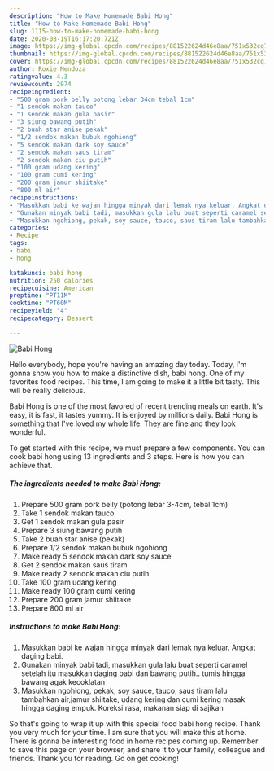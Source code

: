 ```yaml
---
description: "How to Make Homemade Babi Hong"
title: "How to Make Homemade Babi Hong"
slug: 1115-how-to-make-homemade-babi-hong
date: 2020-08-19T16:17:20.721Z
image: https://img-global.cpcdn.com/recipes/881522624d46e8aa/751x532cq70/babi-hong-foto-resep-utama.jpg
thumbnail: https://img-global.cpcdn.com/recipes/881522624d46e8aa/751x532cq70/babi-hong-foto-resep-utama.jpg
cover: https://img-global.cpcdn.com/recipes/881522624d46e8aa/751x532cq70/babi-hong-foto-resep-utama.jpg
author: Roxie Mendoza
ratingvalue: 4.3
reviewcount: 2974
recipeingredient:
- "500 gram pork belly potong lebar 34cm tebal 1cm"
- "1 sendok makan tauco"
- "1 sendok makan gula pasir"
- "3 siung bawang putih"
- "2 buah star anise pekak"
- "1/2 sendok makan bubuk ngohiong"
- "5 sendok makan dark soy sauce"
- "2 sendok makan saus tiram"
- "2 sendok makan ciu putih"
- "100 gram udang kering"
- "100 gram cumi kering"
- "200 gram jamur shiitake"
- "800 ml air"
recipeinstructions:
- "Masukkan babi ke wajan hingga minyak dari lemak nya keluar. Angkat daging babi."
- "Gunakan minyak babi tadi, masukkan gula lalu buat seperti caramel setelah itu masukkan daging babi dan bawang putih.. tumis hingga bawang agak kecoklatan"
- "Masukkan ngohiong, pekak, soy sauce, tauco, saus tiram lalu tambahkan air,jamur shiitake, udang kering dan cumi kering masak hingga daging empuk. Koreksi rasa, makanan siap di sajikan"
categories:
- Recipe
tags:
- babi
- hong

katakunci: babi hong 
nutrition: 250 calories
recipecuisine: American
preptime: "PT11M"
cooktime: "PT60M"
recipeyield: "4"
recipecategory: Dessert

---
```



![Babi Hong](https://img-global.cpcdn.com/recipes/881522624d46e8aa/751x532cq70/babi-hong-foto-resep-utama.jpg)

Hello everybody, hope you're having an amazing day today. Today, I'm gonna show you how to make a distinctive dish, babi hong. One of my favorites food recipes. This time, I am going to make it a little bit tasty. This will be really delicious.

Babi Hong is one of the most favored of recent trending meals on earth. It's easy, it is fast, it tastes yummy. It is enjoyed by millions daily. Babi Hong is something that I've loved my whole life. They are fine and they look wonderful.




To get started with this recipe, we must prepare a few components. You can cook babi hong using 13 ingredients and 3 steps. Here is how you can achieve that.

<!--inarticleads1-->

##### The ingredients needed to make Babi Hong:

1. Prepare 500 gram pork belly (potong lebar 3-4cm, tebal 1cm)
1. Take 1 sendok makan tauco
1. Get 1 sendok makan gula pasir
1. Prepare 3 siung bawang putih
1. Take 2 buah star anise (pekak)
1. Prepare 1/2 sendok makan bubuk ngohiong
1. Make ready 5 sendok makan dark soy sauce
1. Get 2 sendok makan saus tiram
1. Make ready 2 sendok makan ciu putih
1. Take 100 gram udang kering
1. Make ready 100 gram cumi kering
1. Prepare 200 gram jamur shiitake
1. Prepare 800 ml air




<!--inarticleads2-->

##### Instructions to make Babi Hong:

1. Masukkan babi ke wajan hingga minyak dari lemak nya keluar. Angkat daging babi.
1. Gunakan minyak babi tadi, masukkan gula lalu buat seperti caramel setelah itu masukkan daging babi dan bawang putih.. tumis hingga bawang agak kecoklatan
1. Masukkan ngohiong, pekak, soy sauce, tauco, saus tiram lalu tambahkan air,jamur shiitake, udang kering dan cumi kering masak hingga daging empuk. Koreksi rasa, makanan siap di sajikan




So that's going to wrap it up with this special food babi hong recipe. Thank you very much for your time. I am sure that you will make this at home. There is gonna be interesting food in home recipes coming up. Remember to save this page on your browser, and share it to your family, colleague and friends. Thank you for reading. Go on get cooking!
